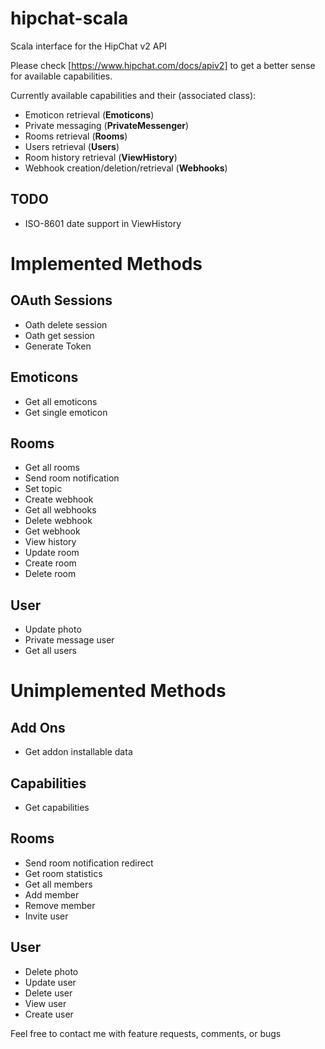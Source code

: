 hipchat-scala
=============

Scala interface for the HipChat v2 API

Please check [https://www.hipchat.com/docs/apiv2] to get a better sense for available capabilities.

Currently available capabilities and their (associated class):
* Emoticon retrieval (**Emoticons**)
* Private messaging (**PrivateMessenger**)
* Rooms retrieval (**Rooms**)
* Users retrieval (**Users**)
* Room history retrieval (**ViewHistory**)
* Webhook creation/deletion/retrieval (**Webhooks**)

TODO
----
* ISO-8601 date support in ViewHistory

Implemented Methods
===================

OAuth Sessions
--------------
* Oath delete session
* Oath get session
* Generate Token

Emoticons
---------
* Get all emoticons
* Get single emoticon

Rooms
-----
* Get all rooms
* Send room notification
* Set topic
* Create webhook
* Get all webhooks
* Delete webhook
* Get webhook
* View history
* Update room
* Create room
* Delete room

User
----
* Update photo
* Private message user
* Get all users

Unimplemented Methods
=====================

Add Ons
-------
* Get addon installable data

Capabilities
------------
* Get capabilities

Rooms
-----
* Send room notification redirect
* Get room statistics
* Get all members
* Add member
* Remove member
* Invite user

User
----
* Delete photo
* Update user
* Delete user
* View user
* Create user



Feel free to contact me with feature requests, comments, or bugs
